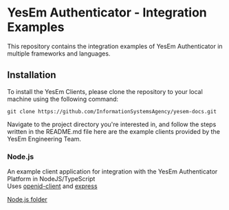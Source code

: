 # YesEm Authenticator - Integration Examples

This repository contains the integration examples of YesEm Authenticator in multiple frameworks and languages.

## Installation

To install the YesEm Clients, please clone the repository to your local machine using the following command:

   ```shell
   git clone https://github.com/InformationSystemsAgency/yesem-docs.git
   ```

Navigate to the project directory you're interested in, and follow the steps written in the README.md file here are the example clients provided by the YesEm Engineering Team.

### Node.js

An example client application for integration with the YesEm Authenticator Platform in NodeJS/TypeScript \
Uses [openid-client](https://github.com/panva/node-openid-client) and [express](https://github.com/expressjs/express)

[Node.js folder](./examples/nodejs/)

